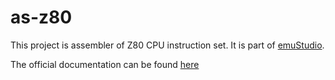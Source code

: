# as-z80

This project is assembler of Z80 CPU instruction set.
It is part of [emuStudio](https://www.emustudio.net/).

The official documentation can be found [here](https://www.emustudio.net/docuser/mits_altair_8800/index/#AS-Z80)
